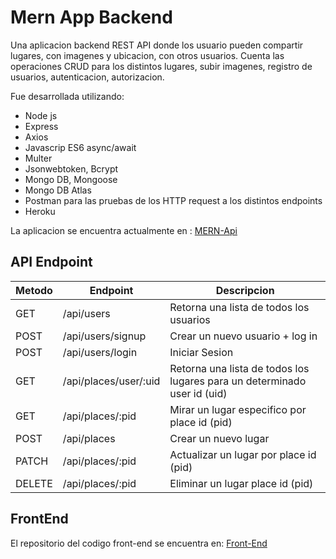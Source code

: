 # Mern App Backend
Una aplicacion backend REST API donde los usuario pueden compartir lugares, con imagenes y ubicacion, con otros usuarios. Cuenta las operaciones CRUD para los distintos lugares, subir imagenes, registro de usuarios, autenticacion, autorizacion. 

Fue desarrollada utilizando:

* Node js
* Express
* Axios 
* Javascrip ES6 async/await
* Multer
* Jsonwebtoken, Bcrypt
* Mongo DB, Mongoose
* Mongo DB Atlas  
* Postman para las pruebas de los HTTP request a los distintos endpoints 
* Heroku

La aplicacion se encuentra actualmente en : 
[MERN-Api](https://fernandez-mern-app.herokuapp.com/)

## API Endpoint
| Metodo | Endpoint              | Descripcion   |
| ------ | --------------------- | ------------- |
| GET    | /api/users            | Retorna una lista de todos los usuarios |
| POST   | /api/users/signup     | Crear un nuevo usuario + log in |
| POST   | /api/users/login      | Iniciar Sesion |
| GET    | /api/places/user/:uid | Retorna una lista de todos los lugares para un determinado user id (uid) |
| GET    | /api/places/:pid      | Mirar un lugar especifico por place id (pid) |
| POST   | /api/places           | Crear un nuevo lugar |
| PATCH  | /api/places/:pid      | Actualizar un lugar por place id (pid) |
| DELETE | /api/places/:pid      | Eliminar un lugar place id (pid) |

## FrontEnd
El repositorio del codigo front-end se encuentra en:
[Front-End](https://github.com/fernandezniko/mern-app-frontend)

